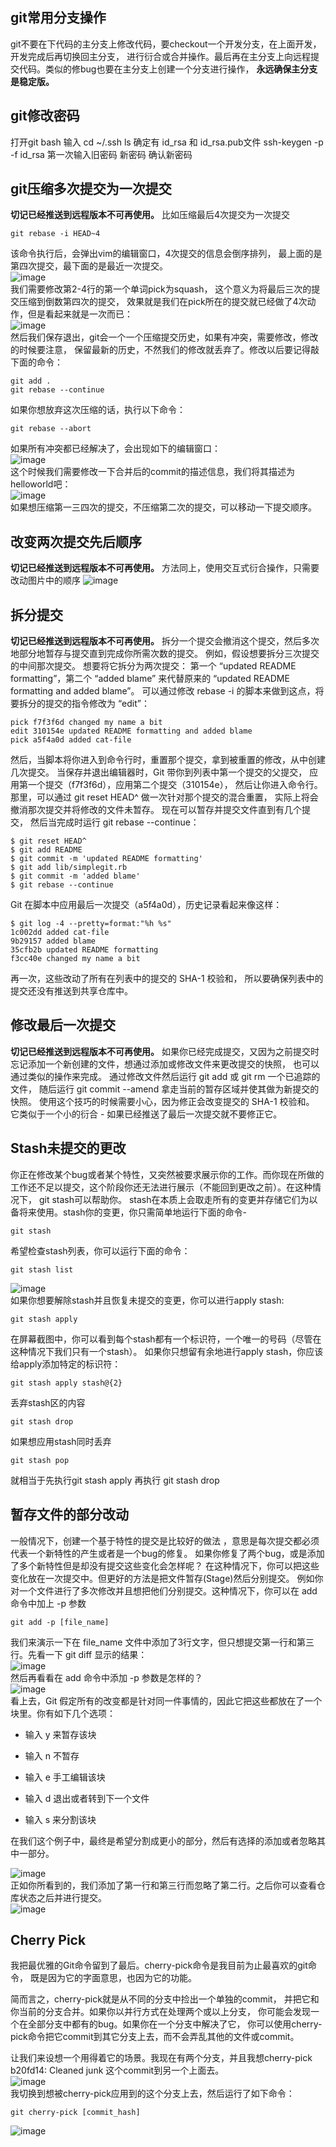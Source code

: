 ## git常用分支操作
git不要在下代码的主分支上修改代码，要checkout一个开发分支，在上面开发，开发完成后再切换回主分支，
进行衍合或合并操作。最后再在主分支上向远程提交代码。类似的修bug也要在主分支上创建一个分支进行操作，
**永远确保主分支是稳定版。**
## git修改密码
打开git bash
输入 cd ~/.ssh
ls 确定有 id_rsa 和 id_rsa.pub文件
ssh-keygen -p -f id_rsa
第一次输入旧密码
新密码
确认新密码
## git压缩多次提交为一次提交
**切记已经推送到远程版本不可再使用。**
比如压缩最后4次提交为一次提交   
```
git rebase -i HEAD~4
```
该命令执行后，会弹出vim的编辑窗口，4次提交的信息会倒序排列，
最上面的是第四次提交，最下面的是最近一次提交。  
![image](image/1.png)  
我们需要修改第2-4行的第一个单词pick为squash，
这个意义为将最后三次的提交压缩到倒数第四次的提交，
效果就是我们在pick所在的提交就已经做了4次动作，但是看起来就是一次而已：  
![image](image/2.png)  
然后我们保存退出，git会一个一个压缩提交历史，如果有冲突，需要修改，修改的时候要注意，
保留最新的历史，不然我们的修改就丢弃了。修改以后要记得敲下面的命令：
```
git add .
git rebase --continue
```
如果你想放弃这次压缩的话，执行以下命令：
```
git rebase --abort
```
如果所有冲突都已经解决了，会出现如下的编辑窗口：  
![image](image/3.png)  
这个时候我们需要修改一下合并后的commit的描述信息，我们将其描述为helloworld吧：  
![image](image/4.png)  
如果想压缩第一三四次的提交，不压缩第二次的提交，可以移动一下提交顺序。
## 改变两次提交先后顺序
**切记已经推送到远程版本不可再使用。**
方法同上，使用交互式衍合操作，只需要改动图片中的顺序
![image](image/1.png)  
## 拆分提交
**切记已经推送到远程版本不可再使用。**
拆分一个提交会撤消这个提交，然后多次地部分地暂存与提交直到完成你所需次数的提交。 
例如，假设想要拆分三次提交的中间那次提交。 想要将它拆分为两次提交：
第一个 “updated README formatting”，第二个 “added blame” 来代替原来的 
“updated README formatting and added blame”。 可以通过修改 rebase -i 
的脚本来做到这点，将要拆分的提交的指令修改为 “edit”：
```
pick f7f3f6d changed my name a bit
edit 310154e updated README formatting and added blame
pick a5f4a0d added cat-file
```
然后，当脚本将你进入到命令行时，重置那个提交，拿到被重置的修改，从中创建几次提交。 
当保存并退出编辑器时，Git 带你到列表中第一个提交的父提交，
应用第一个提交（f7f3f6d），应用第二个提交（310154e），
然后让你进入命令行。 那里，可以通过 git reset HEAD^ 做一次针对那个提交的混合重置，
实际上将会撤消那次提交并将修改的文件未暂存。 现在可以暂存并提交文件直到有几个提交，
然后当完成时运行 git rebase --continue：
```
$ git reset HEAD^
$ git add README
$ git commit -m 'updated README formatting'
$ git add lib/simplegit.rb
$ git commit -m 'added blame'
$ git rebase --continue
```
Git 在脚本中应用最后一次提交（a5f4a0d），历史记录看起来像这样：
```
$ git log -4 --pretty=format:"%h %s"
1c002dd added cat-file
9b29157 added blame
35cfb2b updated README formatting
f3cc40e changed my name a bit
```
再一次，这些改动了所有在列表中的提交的 SHA-1 校验和，
所以要确保列表中的提交还没有推送到共享仓库中。
## 修改最后一次提交
**切记已经推送到远程版本不可再使用。**
如果你已经完成提交，又因为之前提交时忘记添加一个新创建的文件，想通过添加或修改文件来更改提交的快照，
也可以通过类似的操作来完成。 通过修改文件然后运行 git add 或 git rm 一个已追踪的文件，
随后运行 git commit --amend 拿走当前的暂存区域并使其做为新提交的快照。
使用这个技巧的时候需要小心，因为修正会改变提交的 SHA-1 校验和。 
它类似于一个小的衍合 - 如果已经推送了最后一次提交就不要修正它。
## Stash未提交的更改
你正在修改某个bug或者某个特性，又突然被要求展示你的工作。而你现在所做的工作还不足以提交，这个阶段你还无法进行展示（不能回到更改之前）。在这种情况下， git stash可以帮助你。
stash在本质上会取走所有的变更并存储它们为以备将来使用。stash你的变更，你只需简单地运行下面的命令-  
```
git stash
```
希望检查stash列表，你可以运行下面的命令：  
```
git stash list
```
![image](image/5.png)  
如果你想要解除stash并且恢复未提交的变更，你可以进行apply stash:  
```
git stash apply
```
在屏幕截图中，你可以看到每个stash都有一个标识符，一个唯一的号码（尽管在这种情况下我们只有一个stash）。
如果你只想留有余地进行apply stash，你应该给apply添加特定的标识符：
```
git stash apply stash@{2}
```
丢弃stash区的内容  
```
git stash drop
```
如果想应用stash同时丢弃
```
git stash pop
```
就相当于先执行git stash apply 再执行 git stash drop  
##  暂存文件的部分改动
一般情况下，创建一个基于特性的提交是比较好的做法
，意思是每次提交都必须代表一个新特性的产生或者是一个bug的修复。
如果你修复了两个bug，或是添加了多个新特性但是却没有提交这些变化会怎样呢？
在这种情况下，你可以把这些变化放在一次提交中。但更好的方法是把文件暂存(Stage)然后分别提交。
例如你对一个文件进行了多次修改并且想把他们分别提交。这种情况下，你可以在 add 命令中加上 -p 参数
```
git add -p [file_name]
```
我们来演示一下在 file_name 文件中添加了3行文字，但只想提交第一行和第三行。先看一下 git diff 显示的结果：    
![image](image/8.png)  
然后再看看在 add 命令中添加 -p 参数是怎样的？  
![image](image/9.png)  
看上去，Git 假定所有的改变都是针对同一件事情的，因此它把这些都放在了一个块里。你有如下几个选项：

- 输入 y 来暂存该块

- 输入 n 不暂存

- 输入 e 手工编辑该块

- 输入 d 退出或者转到下一个文件

- 输入 s 来分割该块  


在我们这个例子中，最终是希望分割成更小的部分，然后有选择的添加或者忽略其中一部分。  

![image](image/10.png)  
正如你所看到的，我们添加了第一行和第三行而忽略了第二行。之后你可以查看仓库状态之后并进行提交。  
![image](image/11.png)  

## Cherry Pick
我把最优雅的Git命令留到了最后。cherry-pick命令是我目前为止最喜欢的git命令，
既是因为它的字面意思，也因为它的功能。

简而言之，cherry-pick就是从不同的分支中捡出一个单独的commit，
并把它和你当前的分支合并。如果你以并行方式在处理两个或以上分支，
你可能会发现一个在全部分支中都有的bug。如果你在一个分支中解决了它，
你可以使用cherry-pick命令把它commit到其它分支上去，而不会弄乱其他的文件或commit。

让我们来设想一个用得着它的场景。我现在有两个分支，并且我想cherry-pick b20fd14:
Cleaned junk 这个commit到另一个上面去。  
![image](image/6.png)  
我切换到想被cherry-pick应用到的这个分支上去，然后运行了如下命令：
```
git cherry-pick [commit_hash]
```
![image](image/7.png)
